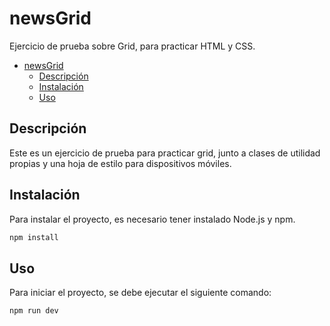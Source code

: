 # newsGrid

Ejercicio de prueba sobre Grid, para practicar HTML y CSS.

- [newsGrid](#newsgrid)
  - [Descripción](#descripción)
  - [Instalación](#instalación)
  - [Uso](#uso)

## Descripción

Este es un ejercicio de prueba para practicar grid, junto a clases de utilidad propias  y una hoja de estilo para dispositivos móviles.

## Instalación

Para instalar el proyecto, es necesario tener instalado Node.js y npm.

```bash
npm install
```

## Uso

Para iniciar el proyecto, se debe ejecutar el siguiente comando:

```bash
npm run dev
```
